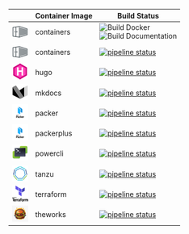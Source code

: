 
|                                        | Container Image | Build Status                                                                                                                                                                         |
|----------------------------------------|-----------------|--------------------------------------------------------------------------------------------------------------------------------------------------------------------------------------|
| ![](../assets/logos/containers-32.png) | containers      | ![Build Docker](https://github.com/grumpydumpty/containers/actions/workflows/build-docker.yml/badge.svg)<br/>![Build Documentation](https://github.com/grumpydumpty/containers/actions/workflows/build-docs.yml/badge.svg) |
| ![](../assets/logos/containers-32.png) | containers      | [![pipeline status](https://gitlab.eng.vmware.com/sydney/containers/containers/badges/main/pipeline.svg)](https://gitlab.eng.vmware.com/sydney/containers/containers/-/commits/main) |
| ![](../assets/logos/hugo-32.png)       | hugo            | [![pipeline status](https://gitlab.eng.vmware.com/sydney/containers/hugo/badges/main/pipeline.svg)](https://gitlab.eng.vmware.com/sydney/containers/hugo/-/commits/main)             |
| ![](../assets/logos/mkdocs-32.png)     | mkdocs          | [![pipeline status](https://gitlab.eng.vmware.com/sydney/containers/mkdocs/badges/main/pipeline.svg)](https://gitlab.eng.vmware.com/sydney/containers/mkdocs/-/commits/main)         |
| ![](../assets/logos/packer-32.png)     | packer          | [![pipeline status](https://gitlab.eng.vmware.com/sydney/containers/packer/badges/main/pipeline.svg)](https://gitlab.eng.vmware.com/sydney/containers/packer/-/commits/main)         |
| ![](../assets/logos/packer-32.png)     | packerplus      | [![pipeline status](https://gitlab.eng.vmware.com/sydney/containers/packerplus/badges/main/pipeline.svg)](https://gitlab.eng.vmware.com/sydney/containers/packerplus/-/commits/main) |
| ![](../assets/logos/powercli-32.png)   | powercli        | [![pipeline status](https://gitlab.eng.vmware.com/sydney/containers/powercli/badges/main/pipeline.svg)](https://gitlab.eng.vmware.com/sydney/containers/powercli/-/commits/main)     |
| ![](../assets/logos/tanzu-32.png)      | tanzu           | [![pipeline status](https://gitlab.eng.vmware.com/sydney/containers/tanzu/badges/main/pipeline.svg)](https://gitlab.eng.vmware.com/sydney/containers/tanzu/-/commits/main)           |
| ![](../assets/logos/terraform-32.png)  | terraform       | [![pipeline status](https://gitlab.eng.vmware.com/sydney/containers/terraform/badges/main/pipeline.svg)](https://gitlab.eng.vmware.com/sydney/containers/terraform/-/commits/main)   |
| ![](../assets/logos/theworks-32.png)   | theworks        | [![pipeline status](https://gitlab.eng.vmware.com/sydney/containers/theworks/badges/main/pipeline.svg)](https://gitlab.eng.vmware.com/sydney/containers/theworks/-/commits/main)     |
